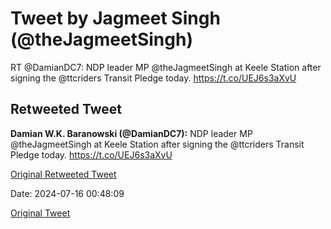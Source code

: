 # Tweet by Jagmeet Singh (@theJagmeetSingh)

RT @DamianDC7: NDP leader MP @theJagmeetSingh at Keele Station after signing the @ttcriders Transit Pledge today. https://t.co/UEJ6s3aXvU

## Retweeted Tweet

**Damian W.K. Baranowski (@DamianDC7):** NDP leader MP @theJagmeetSingh at Keele Station after signing the @ttcriders Transit Pledge today. https://t.co/UEJ6s3aXvU

[Original Retweeted Tweet](https://x.com/DamianDC7/status/1812981033564053526)

Date: 2024-07-16 00:48:09

[Original Tweet](https://x.com/theJagmeetSingh/status/1813012712466903198)
